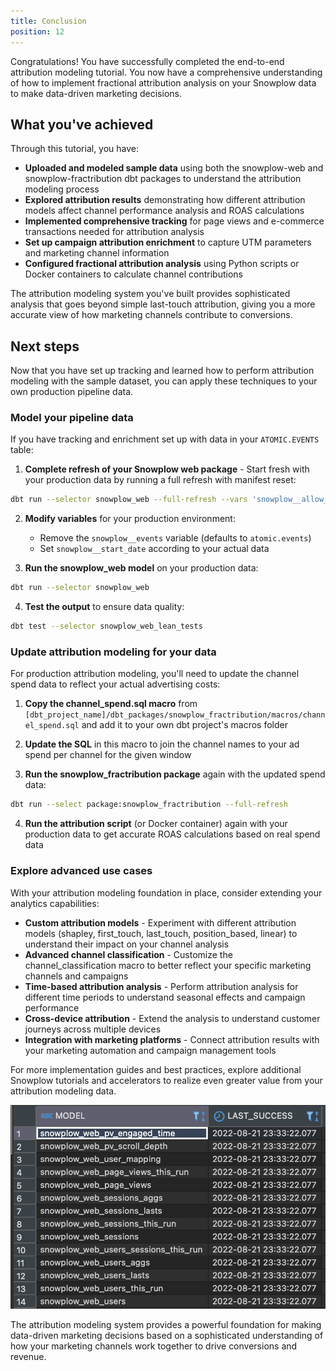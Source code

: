 ```yaml
---
title: Conclusion
position: 12
---
```


Congratulations! You have successfully completed the end-to-end attribution modeling tutorial. You now have a comprehensive understanding of how to implement fractional attribution analysis on your Snowplow data to make data-driven marketing decisions.

## What you've achieved

Through this tutorial, you have:

- **Uploaded and modeled sample data** using both the snowplow-web and snowplow-fractribution dbt packages to understand the attribution modeling process
- **Explored attribution results** demonstrating how different attribution models affect channel performance analysis and ROAS calculations
- **Implemented comprehensive tracking** for page views and e-commerce transactions needed for attribution analysis
- **Set up campaign attribution enrichment** to capture UTM parameters and marketing channel information
- **Configured fractional attribution analysis** using Python scripts or Docker containers to calculate channel contributions

The attribution modeling system you've built provides sophisticated analysis that goes beyond simple last-touch attribution, giving you a more accurate view of how marketing channels contribute to conversions.

## Next steps

Now that you have set up tracking and learned how to perform attribution modeling with the sample dataset, you can apply these techniques to your own production pipeline data.

### Model your pipeline data

If you have tracking and enrichment set up with data in your `ATOMIC.EVENTS` table:

1. **Complete refresh of your Snowplow web package** - Start fresh with your production data by running a full refresh with manifest reset:

```bash
dbt run --selector snowplow_web --full-refresh --vars 'snowplow__allow_refresh: true'
```

2. **Modify variables** for your production environment:
   - Remove the `snowplow__events` variable (defaults to `atomic.events`)
   - Set `snowplow__start_date` according to your actual data

3. **Run the snowplow_web model** on your production data:

```bash
dbt run --selector snowplow_web
```

4. **Test the output** to ensure data quality:

```bash
dbt test --selector snowplow_web_lean_tests
```

### Update attribution modeling for your data

For production attribution modeling, you'll need to update the channel spend data to reflect your actual advertising costs:

1. **Copy the channel_spend.sql macro** from `[dbt_project_name]/dbt_packages/snowplow_fractribution/macros/channel_spend.sql` and add it to your own dbt project's macros folder

2. **Update the SQL** in this macro to join the channel names to your ad spend per channel for the given window

3. **Run the snowplow_fractribution package** again with the updated spend data:

```bash
dbt run --select package:snowplow_fractribution --full-refresh
```

4. **Run the attribution script** (or Docker container) again with your production data to get accurate ROAS calculations based on real spend data

### Explore advanced use cases

With your attribution modeling foundation in place, consider extending your analytics capabilities:

- **Custom attribution models** - Experiment with different attribution models (shapley, first_touch, last_touch, position_based, linear) to understand their impact on your channel analysis
- **Advanced channel classification** - Customize the channel_classification macro to better reflect your specific marketing channels and campaigns
- **Time-based attribution analysis** - Perform attribution analysis for different time periods to understand seasonal effects and campaign performance
- **Cross-device attribution** - Extend the analysis to understand customer journeys across multiple devices
- **Integration with marketing platforms** - Connect attribution results with your marketing automation and campaign management tools

For more implementation guides and best practices, explore additional Snowplow tutorials and accelerators to realize even greater value from your attribution modeling data.

![manifest](images/manifest.png)

The attribution modeling system provides a powerful foundation for making data-driven marketing decisions based on a sophisticated understanding of how your marketing channels work together to drive conversions and revenue.
